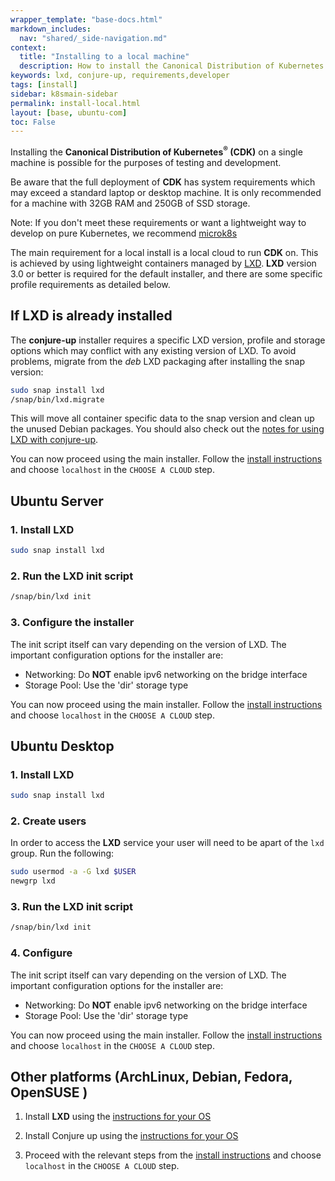 ```yaml
---
wrapper_template: "base-docs.html"
markdown_includes:
  nav: "shared/_side-navigation.md"
context:
  title: "Installing to a local machine"
  description: How to install the Canonical Distribution of Kubernetes on a single machine for easy testing and development.
keywords: lxd, conjure-up, requirements,developer
tags: [install]
sidebar: k8smain-sidebar
permalink: install-local.html
layout: [base, ubuntu-com]
toc: False
---
```


Installing the **Canonical Distribution of Kubernetes<sup>&reg;</sup> (CDK)**
on a single machine is possible for the purposes of testing and development.

Be aware that the full deployment of **CDK** has system requirements which may exceed a standard laptop or desktop machine. It is only recommended for a machine with 32GB RAM and 250GB of SSD storage.

<div class="p-notification--positive"><p markdown="1" class="p-notification__response">
<span class="p-notification__status">Note:</span>
If you don't meet these requirements or want a lightweight way to develop on pure Kubernetes, we recommend  <a href="https://microk8s.io/">microk8s</a>
</p></div>

The main requirement for a local install is a local cloud to run **CDK** on. This is achieved by using lightweight containers managed by [LXD][lxd-home]. **LXD** version 3.0 or better is required for the default installer, and there are some specific profile requirements as detailed below.

## If **LXD** is already installed

The **conjure-up** installer requires a specific LXD version, profile and storage options which may conflict with any existing version of LXD.
To avoid problems, migrate from the _deb_ LXD packaging after installing the snap version:

```bash
sudo snap install lxd
/snap/bin/lxd.migrate
```

This will move all container specific data to the snap version and clean up the unused Debian packages. You should also check out the [notes for using LXD with conjure-up][conjure-lxd].

You can now proceed using the main installer. Follow the [install instructions][quickstart] and choose `localhost` in the `CHOOSE A CLOUD` step.

## Ubuntu Server

### 1. Install **LXD**

```bash
sudo snap install lxd
```

### 2. Run the **LXD** init script

```bash
/snap/bin/lxd init
```

### 3. Configure the installer

The init script itself can vary depending on the version of LXD. The important configuration options for the installer are:

- Networking: Do **NOT** enable ipv6 networking on the bridge interface
- Storage Pool: Use the 'dir' storage type

You can now proceed using the main installer. Follow the [install instructions][quickstart] and choose `localhost` in the `CHOOSE A CLOUD` step.

## Ubuntu Desktop

### 1. Install **LXD**

```bash
sudo snap install lxd
```

### 2. Create users

In order to access the **LXD** service your user will need to be apart of the `lxd` group. Run the following:

```bash
sudo usermod -a -G lxd $USER
newgrp lxd
```

### 3. Run the **LXD** init script

```bash
/snap/bin/lxd init
```

### 4. Configure

The init script itself can vary depending on the version of LXD. The important configuration options for the installer are:

- Networking: Do **NOT** enable ipv6 networking on the bridge interface
- Storage Pool: Use the 'dir' storage type

You can now proceed using the main installer. Follow the [install instructions][quickstart] and choose `localhost` in the `CHOOSE A CLOUD` step.

## Other platforms (ArchLinux, Debian, Fedora, OpenSUSE )

1.  Install **LXD** using the [instructions for your OS][lxd-install]

1.  Install Conjure up using the [instructions for your OS][conjure-up-install]

1.  Proceed with the relevant steps from the [install instructions][quickstart] and choose `localhost` in the `CHOOSE A CLOUD` step.

<!-- LINKS -->

[lxd-home]: https://linuxcontainers.org/
[lxd-install]: https://linuxcontainers.org/lxd/getting-started-cli/
[conjure-up-install]: https://docs.conjure-up.io/devel/en/user-manual#installing-conjure-up
[conjure-lxd]: https://docs.conjure-up.io/stable/en/user-manual#users-of-lxd
[quickstart]: ../quickstart
